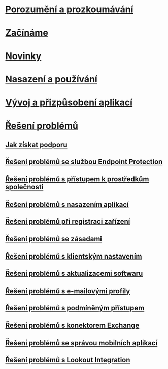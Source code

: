 # [Porozumění a prozkoumávání](/intune/understand-explore/introduction-to-microsoft-intune)
# [Začínáme](/intune/get-started/get-started)
# [Novinky](/intune/whats-new/whats-new-in-microsoft-intune)
<!-- # [Plan and Design](/intune/plan-design/ways-to-do-enterprise-mobility) -->
# [Nasazení a používání](/intune/deploy-use/overview-of-device-and-app-lifecycles-in-microsoft-intune)
# [Vývoj a přizpůsobení aplikací](/intune/develop/intune-app-sdk)

# [Řešení problémů](general-troubleshooting-tips-for-microsoft-intune.md)
## [Jak získat podporu](how-to-get-support-for-microsoft-intune.md)
## [Řešení problémů se službou Endpoint Protection](Troubleshoot-Endpoint-Protection-in-microsoft-intune.md)
## [Řešení problémů s přístupem k prostředkům společnosti](Troubleshoot-company-resource-access-problems-with-microsoft-intune.md)
## [Řešení problémů s nasazením aplikací](Troubleshoot-app-deployment-problems-in-microsoft-intune.md)
## [Řešení problémů při registraci zařízení](troubleshoot-device-enrollment-in-intune.md)
## [Řešení problémů se zásadami](Troubleshoot-policies-in-microsoft-intune.md)
## [Řešení problémů s klientským nastavením](Troubleshoot-client-setup-in-microsoft-intune.md)
## [Řešení problémů s aktualizacemi softwaru](Troubleshoot-software-updates-in-microsoft-intune.md)
## [Řešení problémů s e-mailovými profily](Troubleshoot-email-profiles-in-microsoft-intune.md)
## [Řešení problémů s podmíněným přístupem](troubleshoot-conditional-access.md)
## [Řešení problémů s konektorem Exchange](troubleshoot-exchange-connector.md)

## [Řešení problémů se správou mobilních aplikací](troubleshoot-mam.md)

## [Řešení problémů s Lookout Integration](troubleshooting-lookout-integration.md)


<!--HONumber=Nov16_HO4-->


